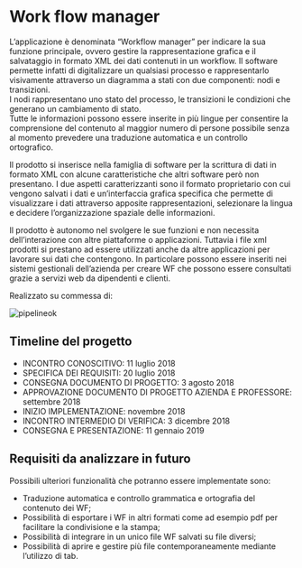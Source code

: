 # Work flow manager

L’applicazione è denominata “Workflow manager” per indicare la sua funzione principale, ovvero gestire  la  rappresentazione  grafica  e  il  salvataggio  in  formato  XML  dei  dati  contenuti  in  un 
workflow.  Il  software  permette  infatti  di  digitalizzare  un  qualsiasi  processo  e  rappresentarlo visivamente attraverso un diagramma a stati con due componenti: nodi e transizioni.  
I  nodi  rappresentano  uno  stato  del  processo,  le  transizioni  le  condizioni  che  generano  un cambiamento di stato.  
Tutte le informazioni possono essere inserite in più lingue per consentire la comprensione del contenuto al maggior numero di persone possibile senza al momento prevedere una traduzione 
automatica e un controllo ortografico.  



Il prodotto si inserisce nella famiglia di software per la scrittura di dati in formato XML con alcune caratteristiche  che  altri  software  però  non  presentano.  I  due  aspetti  caratterizzanti  sono  il 
formato proprietario con cui vengono salvati i dati e  un’interfaccia grafica specifica che permette di  visualizzare  i  dati  attraverso  apposite  rappresentazioni,  selezionare  la  lingua  e  decidere 
l’organizzazione spaziale delle informazioni. 
 
Il prodotto è autonomo nel svolgere le sue funzioni e non necessita dell’interazione con altre piattaforme o applicazioni. Tuttavia i file xml prodotti si prestano ad essere utilizzati anche da 
altre applicazioni per lavorare sui dati che contengono. In particolare possono essere inseriti nei sistemi gestionali dell’azienda per creare WF che possono essere consultati grazie a servizi web 
da dipendenti e clienti.  

Realizzato su commessa di:

![pipelineok]()

## Timeline del progetto

* INCONTRO CONOSCITIVO: 11 luglio 2018
* SPECIFICA DEI REQUISITI: 20 luglio 2018
* CONSEGNA DOCUMENTO DI PROGETTO: 3 agosto 2018
* APPROVAZIONE DOCUMENTO DI PROGETTO AZIENDA E PROFESSORE: settembre 2018
* INIZIO IMPLEMENTAZIONE: novembre 2018
* INCONTRO INTERMEDIO DI VERIFICA: 3 dicembre 2018
* CONSEGNA E PRESENTAZIONE: 11 gennaio 2019


## Requisiti da analizzare in futuro 
Possibili ulteriori funzionalità che potranno essere implementate sono: 
* Traduzione automatica e controllo grammatica e ortografia del contenuto dei WF; 
* Possibilità di esportare i WF in altri formati come ad esempio pdf per facilitare la condivisione e la stampa; 
* Possibilità di integrare in un unico file WF salvati su file diversi; 
* Possibilità di aprire e gestire più file contemporaneamente mediante l’utilizzo di tab. 
